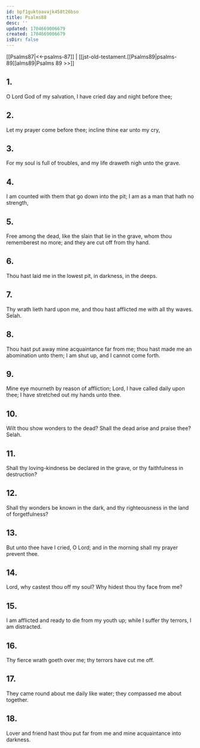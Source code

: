 ```yaml
---
id: bpf1guktoavajk458t26bso
title: Psalms88
desc: ''
updated: 1704669006679
created: 1704669006679
isDir: false
---
```

[[Psalms87|<<-psalms-87]] | [[jst-old-testament.[[Psalms89|psalms-89]]alms89|Psalms 89 >>]]
## 1.
O Lord God of my salvation, I have cried day and night before thee;
## 2.
Let my prayer come before thee; incline thine ear unto my cry,
## 3.
For my soul is full of troubles, and my life draweth nigh unto the grave.
## 4.
I am counted with them that go down into the pit; I am as a man that hath no strength,
## 5.
Free among the dead, like the slain that lie in the grave, whom thou rememberest no more; and they are cut off from thy hand.
## 6.
Thou hast laid me in the lowest pit, in darkness, in the deeps.
## 7.
Thy wrath lieth hard upon me, and thou hast afflicted me with all thy waves. Selah.
## 8.
Thou hast put away mine acquaintance far from me; thou hast made me an abomination unto them; I am shut up, and I cannot come forth.
## 9.
Mine eye mourneth by reason of affliction; Lord, I have called daily upon thee; I have stretched out my hands unto thee.
## 10.
Wilt thou show wonders to the dead? Shall the dead arise and praise thee? Selah.
## 11.
Shall thy loving-kindness be declared in the grave, or thy faithfulness in destruction?
## 12.
Shall thy wonders be known in the dark, and thy righteousness in the land of forgetfulness?
## 13.
But unto thee have I cried, O Lord; and in the morning shall my prayer prevent thee.
## 14.
Lord, why castest thou off my soul? Why hidest thou thy face from me?
## 15.
I am afflicted and ready to die from my youth up; while I suffer thy terrors, I am distracted.
## 16.
Thy fierce wrath goeth over me; thy terrors have cut me off.
## 17.
They came round about me daily like water; they compassed me about together.
## 18.
Lover and friend hast thou put far from me and mine acquaintance into darkness.

